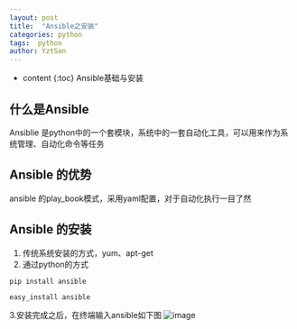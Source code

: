 ```yaml
---
layout: post
title:  "Ansible之安装"
categories: python
tags:  python
author: YztSon
---
```


* content
{:toc}
Ansible基础与安装
## 什么是Ansible
Ansiblie 是python中的一个套模块，系统中的一套自动化工具，可以用来作为系统管理、自动化命令等任务
## Ansible 的优势
ansible 的play_book模式，采用yaml配置，对于自动化执行一目了然

## Ansible 的安装
1. 传统系统安装的方式，yum、apt-get
2. 通过python的方式

````
pip install ansible 

easy_install ansible

````
3.安装完成之后，在终端输入ansible如下图
![image](https://buqiucdn.github.io/upload/ansible.png)









